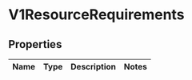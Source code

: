 
# V1ResourceRequirements

## Properties
Name | Type | Description | Notes
------------ | ------------- | ------------- | -------------



